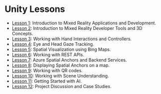# Unity Lessons

* [Lesson 1](lesson1/):  Introduction to Mixed Reality Applications and Development.
* [Lesson 2](lesson-2.md):  Introduction to Mixed Reality Developer Tools and 3D Concepts.
* [Lesson 3](lesson-3.md):  Working with Hand Interactions and Controllers.
* [Lesson 4](lesson-4.md):  Eye and Head Gaze Tracking.
* [Lesson 5](lesson-5.md):  Spatial Visualization using Bing Maps.
* [Lesson 6](lesson-6.md):  Working with REST APIs.
* [Lesson 7](lesson-7/):  Azure Spatial Anchors and Backend Services.
* [Lesson 8](./):  Displaying Spatial Anchors on a map.
* [Lesson 9](./):  Working with QR codes.
* [Lesson 10](lesson-11.md): Working with Scene Understanding.
* [Lesson 11](./): Getting Started with AI.
* [Lesson 12](lesson-12.md): Project Discussion and Case Studies.

